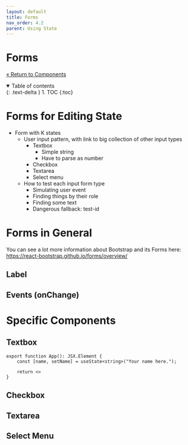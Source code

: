 ```yaml
---
layout: default
title: Forms
nav_order: 4.2
parent: Using State
---
```


# Forms

[&laquo; Return to Components](components.md)

<details open markdown="block">
  <summary>
    Table of contents
  </summary>
  {: .text-delta }
1. TOC
{:toc}
</details>


# Forms for Editing State

* Form with K states
  * User input pattern, with link to big collection of other input types
    * Textbox
      * Simple string
      * Have to parse as number
    * Checkbox
    * Textarea
    * Select menu
  * How to test each input form type
    * Simulating user event
    * Finding things by their role
    * Finding some text
    * Dangerous fallback: test-id

# Forms in General

You can see a lot more information about Bootstrap and its Forms here: <https://react-bootstrap.github.io/forms/overview/>

## Label


## Events (onChange)

# Specific Components

## Textbox


```tsx
export function App(): JSX.Element {
    const [name, setName] = useState<string>("Your name here.");

    return <>
}
```

## Checkbox

## Textarea

## Select Menu
